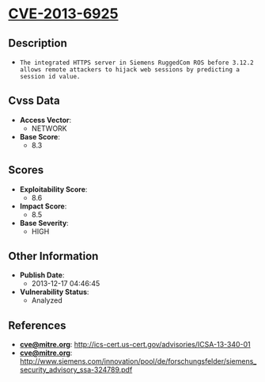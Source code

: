 
# [CVE-2013-6925](http://ics-cert.us-cert.gov/advisories/ICSA-13-340-01)

## Description

- `The integrated HTTPS server in Siemens RuggedCom ROS before 3.12.2 allows remote attackers to hijack web sessions by predicting a session id value.`

## Cvss Data

- **Access Vector**:
  - NETWORK
- **Base Score**:
  - 8.3

## Scores

- **Exploitability Score**:
  - 8.6
- **Impact Score**:
  - 8.5
- **Base Severity**:
  - HIGH

## Other Information

- **Publish Date**:
  - 2013-12-17 04:46:45
- **Vulnerability Status**:
  - Analyzed

## References

- **cve@mitre.org**: http://ics-cert.us-cert.gov/advisories/ICSA-13-340-01
- **cve@mitre.org**: http://www.siemens.com/innovation/pool/de/forschungsfelder/siemens_security_advisory_ssa-324789.pdf
